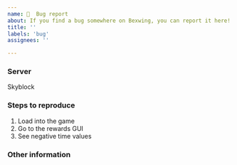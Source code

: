 ```yaml
---
name: 🐛  Bug report
about: If you find a bug somewhere on Bexwing, you can report it here!
title: ''
labels: 'bug'
assignees: ''

---
```


<!-- Before continuing, please make sure that your bug hasn't already been submitted -->

### Server
<!-- Which server does the bug apply to? Factions? Skyblock? Prison? Global? -->
Skyblock

### Steps to reproduce
<!-- Please list the steps you took to produce this bug, so we can also produce it too. -->

1. Load into the game
2. Go to the rewards GUI
3. See negative time values

### Other information
<!-- If you have any other information, please feel free to provide it here!